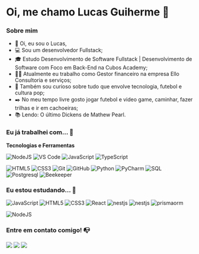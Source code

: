 # Oi, me chamo Lucas Guiherme 👋

### Sobre mim

- 👋 Oi, eu sou o Lucas,
- 💻 Sou um desenvolvedor Fullstack;
- 🎓 Estudo Desenvolvimento de Software Fullstack | Desenvolvimento de Software com Foco em Back-End na Cubos Academy;
- 👩‍💻 Atualmente eu trabalho como Gestor financeiro na empresa Ello Consultoria e serviços;
- 🔎 Também sou curioso sobre tudo que envolve tecnologia, futebol e cultura pop;
- ✒️ No meu tempo livre gosto jogar futebol e video game, caminhar, fazer trilhas e ir em cachoeiras;
- 📚 Lendo: O último Dickens de Mathew Pearl.
### Eu já trabalhei com... 🔧

**Tecnologias e Ferramentas**

![NodeJS](https://img.shields.io/badge/node.js-6DA55F?style=for-the-badge&logo=node.js&logoColor=white)
![VS Code](https://img.shields.io/badge/VS%20Code-0078d7.svg?style=for-the-badge&logo=visual-studio-code&logoColor=white)
![JavaScript](https://img.shields.io/badge/JavaScript-F7DF1E?style=for-the-badge&logo=javascript&logoColor=black)
![TypeScript](https://img.shields.io/badge/TypeScript-007ACC?style=for-the-badge&logo=typescript&logoColor=white)

![HTML5](https://img.shields.io/badge/html5-%23E34F26.svg?style=for-the-badge&logo=html5&logoColor=white)
![CSS3](https://img.shields.io/badge/css3-%231572B6.svg?style=for-the-badge&logo=css3&logoColor=white)
![Git](https://img.shields.io/badge/git-%23F05033.svg?style=for-the-badge&logo=git&logoColor=white)
![GitHub](https://img.shields.io/badge/github-%23121011.svg?style=for-the-badge&logo=github&logoColor=white)
![Python](https://img.shields.io/badge/python-Code?style=for-the-badge&logo=python&logoColor=black&color=white
)
![PyCharm](https://img.shields.io/badge/pycharm-Code?style=for-the-badge&logo=pycharm&logoColor=white&color=black
)
![SQL](https://img.shields.io/badge/SQL-Code?style=for-the-badge&logo=MYSQL&logoColor=yellow&color=black
)
![Postgresql](https://img.shields.io/badge/postgresql-Code?style=for-the-badge&logo=postgresql&logoColor=black&color=white
)
![Beekeeper](https://img.shields.io/badge/beekeeper-Code?style=for-the-badge&logo=beekeeper&logoColor=yellow&color=black
)

### Eu estou estudando... 🧩

![JavaScript](https://img.shields.io/badge/javascript-%23323330.svg?style=for-the-badge&logo=javascript&logoColor=%23F7DF1E)
![HTML5](https://img.shields.io/badge/html5-%23E34F26.svg?style=for-the-badge&logo=html5&logoColor=white)
![CSS3](https://img.shields.io/badge/css3-%231572B6.svg?style=for-the-badge&logo=css3&logoColor=white)
![React](https://img.shields.io/badge/react-%2320232a.svg?style=for-the-badge&logo=react&logoColor=%2361DAFB)
![nestjs](https://img.shields.io/badge/NestJS-%2320232a.svg?style=for-the-badge&logo=nestjs&logoColor=red)
![nestjs](https://img.shields.io/badge/NextJS-%2320232a.svg?style=for-the-badge&logo=next&logoColor=white)
![prismaorm](https://img.shields.io/badge/prismaorm-%2320232a.svg?style=for-the-badge&logo=prisma&logoColor=white)


![NodeJS](https://img.shields.io/badge/node.js-6DA55F?style=for-the-badge&logo=node.js&logoColor=white)


### Entre em contato comigo! 📭
<div>
<a href="https://www.instagram.com/lucasguilherme36/" target="_blank"><img src="https://img.shields.io/badge/-Instagram-%23E4405F?style=for-the-badge&logo=instagram&logoColor=white" target="_blank"></a>
<a href="https://www.linkedin.com/in/lucas-guilherme-costa-fernandes-2a520328b/" target="_blank"><img src="https://img.shields.io/badge/-LinkedIn-%230077B5?style=for-the-badge&logo=linkedin&logoColor=white" target="_blank"></a>
<a href="lucassgfcosta@gmail.com" target="_blank"><img src="https://img.shields.io/badge/GMail-%23E34F26.svg?style=for-the-badge&logo=GMail&logoColor=white" target="_blank"></a>
   
</div>


